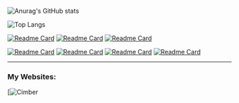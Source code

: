 ![Anurag's GitHub stats](https://github-readme-stats-git-masterrstaa-rickstaa.vercel.app/api?username=uaquax&show_icons=true&theme=dark&border_radius=15)


![Top Langs](https://github-readme-stats-git-masterrstaa-rickstaa.vercel.app/api/top-langs/?username=uaquax&theme=dark&border_radius=15)

[![Readme Card](https://github-readme-stats-git-masterrstaa-rickstaa.vercel.app/api/pin/?username=uaquax&repo=uScript&theme=dark&border_radius=15)](https://github.com/uaquax/uScript) [![Readme Card](https://github-readme-stats-git-masterrstaa-rickstaa.vercel.app/api/pin/?username=uaquax&repo=AutoTelegram&theme=dark&border_radius=15)](https://github.com/uaquax/AutoTelegram) [![Readme Card](https://github-readme-stats-git-masterrstaa-rickstaa.vercel.app/api/pin/?username=uaquax&repo=GarnetControls&theme=dark&border_radius=15)](https://github.com/uaquax/GarnetControls)

[![Readme Card](https://github-readme-stats-git-masterrstaa-rickstaa.vercel.app/api/pin/?username=uaquax&repo=uChatAI&theme=dark&border_radius=15)](https://github.com/uaquax/uChatAI) [![Readme Card](https://github-readme-stats-git-masterrstaa-rickstaa.vercel.app/api/pin/?username=uaquax&repo=LinksStorage&theme=dark&border_radius=15)](https://github.com/uaquax/LinksStorage) 
[![Readme Card](https://github-readme-stats-git-masterrstaa-rickstaa.vercel.app/api/pin/?username=uaquax&repo=rubbit&theme=dark&border_radius=15)](https://github.com/uaquax/rubbit) [![Readme Card](https://github-readme-stats-git-masterrstaa-rickstaa.vercel.app/api/pin/?username=uaquax&repo=Axinite&theme=dark&border_radius=15)](https://github.com/uaquax/Axinite)

<hr>

### My Websites:
[![Cimber](https://cimber.website)
